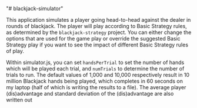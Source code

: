 "# blackjack-simulator" 

This application simulates a player going head-to-head against the dealer in rounds of blackjack.  The player will
play according to Basic Strategy rules, as determined by the `blackjack-strategy` project.  You can either change 
the options that are used for the game play or override the suggested Basic Strategy play if you want to see the
impact of different Basic Strategy rules of play.

Within simulator.js, you can set `handsPerTrial` to set the number of hands which will be played each trial, and
`numTrials` to determine the number of trials to run.  The default values of 1,000 and 10,000 respectively result in
10 million Blackjack hands being played, which completes in 60 seconds on my laptop (half of which is writing the
results to a file).  The average player (dis)advantage and standard deviation of the (dis)advantage are also written
out
